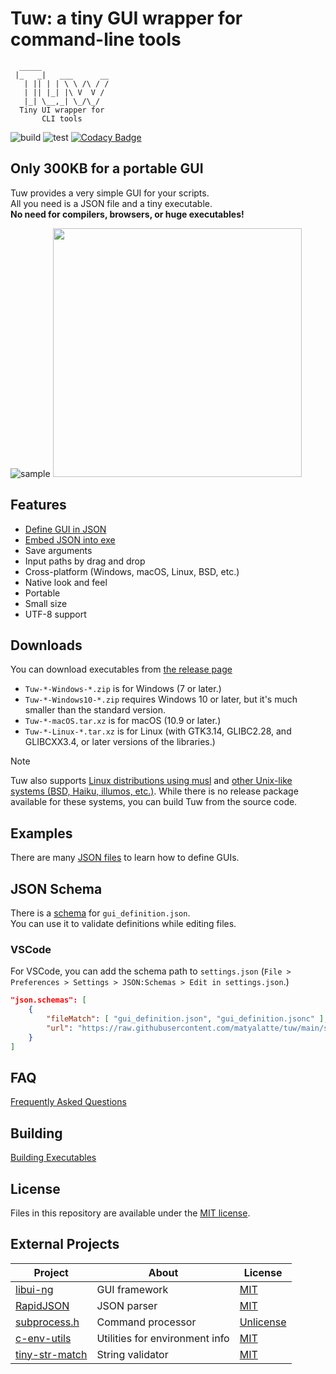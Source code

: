 # Tuw: a tiny GUI wrapper for command-line tools

```text
  _____
 |_   _|   ___      __
   | || | | \ \ /\ / /
   | || |_| |\ V  V /
   |_| \__,_| \_/\_/
  Tiny UI wrapper for
       CLI tools
```

![build](https://github.com/matyalatte/tuw/actions/workflows/build_all.yml/badge.svg)
![test](https://github.com/matyalatte/tuw/actions/workflows/test.yml/badge.svg)
[![Codacy Badge](https://app.codacy.com/project/badge/Grade/4aee3ee5172e4c38915d07f9c62725d3)](https://app.codacy.com/gh/matyalatte/tuw/dashboard?utm_source=gh&utm_medium=referral&utm_content=&utm_campaign=Badge_grade)

## Only 300KB for a portable GUI

Tuw provides a very simple GUI for your scripts.  
All you need is a JSON file and a tiny executable.  
**No need for compilers, browsers, or huge executables!**  

![sample](https://github.com/user-attachments/assets/6426fc08-821f-49f5-af74-965273d45d4a)
<img src=https://github.com/user-attachments/assets/d770ea1d-cead-405c-a48c-48fe9ba3a4cf width=398></img>  

## Features

-   [Define GUI in JSON](../examples/)
-   [Embed JSON into exe](../examples/get_start/json_embed/)
-   Save arguments
-   Input paths by drag and drop
-   Cross-platform (Windows, macOS, Linux, BSD, etc.)
-   Native look and feel
-   Portable
-   Small size
-   UTF-8 support

## Downloads

You can download executables from [the release page](https://github.com/matyalatte/tuw/releases)

-   `Tuw-*-Windows-*.zip` is for Windows (7 or later.)  
-   `Tuw-*-Windows10-*.zip` requires Windows 10 or later, but it's much smaller than the standard version.  
-   `Tuw-*-macOS.tar.xz` is for macOS (10.9 or later.)  
-   `Tuw-*-Linux-*.tar.xz` is for Linux (with GTK3.14, GLIBC2.28, and GLIBCXX3.4, or later versions of the libraries.)  

> [!Note]
> Tuw also supports [Linux distributions using musl](https://github.com/matyalatte/tuw/blob/main/docs/Build-on-Linux.md) and [other Unix-like systems (BSD, Haiku, illumos, etc.)](https://github.com/matyalatte/Tuw/blob/main/docs/Build-on-Other.md). While there is no release package available for these systems, you can build Tuw from the source code.

## Examples

There are many [JSON files](../examples/README.md) to learn how to define GUIs.  

## JSON Schema

There is a [schema](../schema/schema.json) for `gui_definition.json`.  
You can use it to validate definitions while editing files.  

### VSCode

For VSCode, you can add the schema path to `settings.json` (`File > Preferences > Settings > JSON:Schemas > Edit in settings.json`.)  

```json
"json.schemas": [
    {
        "fileMatch": [ "gui_definition.json", "gui_definition.jsonc" ],
        "url": "https://raw.githubusercontent.com/matyalatte/tuw/main/schema/schema.json"
    }
]
```

## FAQ

[Frequently Asked Questions](./FAQ.md)

## Building

[Building Executables](./Building.md)

## License

Files in this repository are available under the [MIT license](../license.txt).  

## External Projects

| Project | About | License |
| -- | -- | -- |
| [libui-ng](https://github.com/libui-ng/libui-ng) | GUI framework | [MIT](http://opensource.org/licenses/MIT) |
| [RapidJSON](https://github.com/Tencent/rapidjson) | JSON parser | [MIT](http://opensource.org/licenses/MIT) |
| [subprocess.h](https://github.com/sheredom/subprocess.h) | Command processor | [Unlicense](https://github.com/sheredom/subprocess.h/blob/master/LICENSE) |
| [c-env-utils](https://github.com/matyalatte/c-env-utils) | Utilities for environment info | [MIT](http://opensource.org/licenses/MIT) |
| [tiny-str-match](https://github.com/matyalatte/tiny-str-match) | String validator | [MIT](http://opensource.org/licenses/MIT) |
